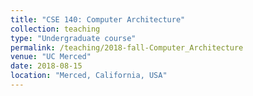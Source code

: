 ```yaml
---
title: "CSE 140: Computer Architecture"
collection: teaching
type: "Undergraduate course"
permalink: /teaching/2018-fall-Computer_Architecture
venue: "UC Merced"
date: 2018-08-15
location: "Merced, California, USA"
---
```



